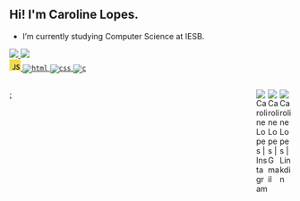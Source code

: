 ## Hi! I'm Caroline Lopes.

- I’m currently studying Computer Science at IESB.  
<div>
<a href="https://github.com/lpmtm/github-readme-stats">
<img width="350em" src="https://github-readme-stats.vercel.app/api/top-langs/?username=lpmtm&layout=compact&theme=tokyonight&hide_border=true&cache_seconds=60" />
<img width="350em" src="https://github-readme-stats.vercel.app/api?username=lpmtm&show_icons=true&include_all_commits=true&theme=tokyonight&hide_border=true&cache_seconds=1800" />
</div>  
<div>
<code><img height="20" alt="javascript" src="https://raw.githubusercontent.com/github/explore/80688e429a7d4ef2fca1e82350fe8e3517d3494d/topics/javascript/javascript.png"></code>
<code><img height="20" alt="html" src="https://cdn.jsdelivr.net/gh/devicons/devicon@latest/icons/html5/html5-original.svg"></code>
<code><img height="20" alt="css" src="https://cdn.jsdelivr.net/gh/devicons/devicon@latest/icons/css3/css3-original.svg"></code>
<code><img height="20" alt="c" src="https://cdn.jsdelivr.net/gh/devicons/devicon@latest/icons/c/c-original.svg"></code>
</div>

##

<div>
 <a href="https://www.linkedin.com/in/caroline-lopes-martins-2911b734b/">
  <img align="right" alt="Caroline Lopes | Linkdin" width="21px" src="https://img.shields.io/badge/LinkedIn-0077B5?style=for-the badge&logo=linkedin&logoColor=white"/>;
 </a>
 <a href="lpcarolinelopes@gmail.com">
   <img align="right" alt="Caroline Lopes | Gmail" width="21px" src="https://img.shields.io/badge/Gmail-D14836?style=for-the-badge&logo=gmail&logoColor=white"/>	
 </a>
 <a href="https://www.instagram.com/carol.lopees/">
    <img align="right" alt="Caroline Lopes | Instagram" width="21px" src="https://img.shields.io/badge/Instagram-E4405F?style=for-the-badge&logo=instagram&logoColor=white"/>
 </a>
</div>


